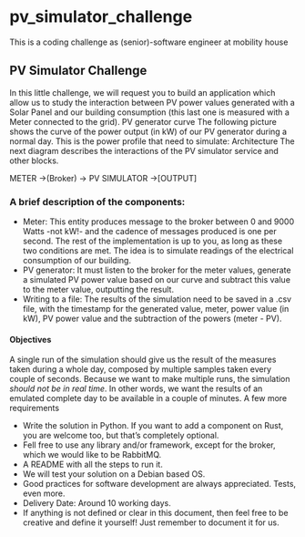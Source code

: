 # pv_simulator_challenge
This is a coding challenge as (senior)-software engineer at mobility house 


## PV Simulator Challenge
In this little challenge, we will request you to build an application which allow us to study the interaction between PV power values generated with a Solar Panel and our building consumption (this last one is measured with a Meter connected to the grid).
PV generator curve
The following picture shows the curve of the power output (in kW) of our PV generator during a normal day. This is the power profile that need to simulate:
Architecture
The next diagram describes the interactions of the PV simulator service and other blocks.
 
METER →(Broker) → PV SIMULATOR →[OUTPUT]
 
### A brief description of the components:
 
 * Meter: This entity produces message to the broker between 0 and 9000 Watts -not kW!- and the cadence of messages produced is one per second. The rest of the implementation is up to you, as long as these two conditions are met. The idea is to simulate readings of the electrical consumption of our building.
 * PV generator: It must listen to the broker for the meter values, generate a simulated PV power value based on our curve and subtract this value to the meter value, outputting the result.
 * Writing to a file: The results of the simulation need to be saved in a .csv file, with the timestamp for the generated value, meter, power value (in kW), PV power value and the subtraction of the powers (meter - PV).
 
#### Objectives
A single run of the simulation should give us the result of the measures taken during a whole day, composed by multiple samples taken every couple of seconds.
Because we want to make multiple runs, the simulation *should not be in real time*. In other words, we want the results of an emulated complete day to be available in a couple of minutes.
A few more requirements
 * Write the solution in Python. If you want to add a component on Rust, you are welcome too, but that’s completely optional.
 * Fell free to use any library and/or framework, except for the broker, which we would like to be RabbitMQ.
 * A README with all the steps to run it.
 * We will test your solution on a Debian based OS.
 * Good practices for software development are always appreciated. Tests, even more.
 * Delivery Date: Around 10 working days.
 * If anything is not defined or clear in this document, then feel free to be creative and define it yourself! Just remember to document it for us.
